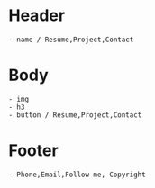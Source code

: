 # Header

    - name / Resume,Project,Contact

# Body

    - img
    - h3
    - button / Resume,Project,Contact

# Footer

    - Phone,Email,Follow me, Copyright
